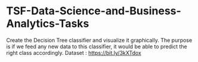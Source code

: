 # TSF-Data-Science-and-Business-Analytics-Tasks
Create the Decision Tree classifier and visualize it graphically.
The purpose is if we feed any new data to this classifier, it would be able to
predict the right class accordingly.
Dataset : https://bit.ly/3kXTdox
